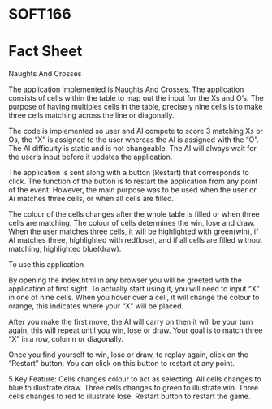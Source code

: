 # SOFT166
# Fact Sheet

Naughts And Crosses

The application implemented is Naughts And Crosses. The application consists of cells within the table to map out the input for the Xs and O’s. The purpose of having multiples cells in the table, precisely nine cells is to make three cells matching across the line or diagonally. 

The code is implemented so user and AI compete to score 3 matching Xs or Os, the “X” is assigned to the user whereas the AI is assigned with the “O”. The AI difficulty is static and is not changeable. The AI will always wait for the user’s input before it updates the application. 

The application is sent along with a button (Restart) that corresponds to click. The function of the button is to restart the application from any point of the event. However, the main purpose was to be used when the user or Ai matches three cells, or when all cells are filled.

The colour of the cells changes after the whole table is filled or when three cells are matching. The colour of cells determines the win, lose and draw. When the user matches three cells, it will be highlighted with green(win), if AI matches three, highlighted with red(lose), and if all cells are filled without matching, highlighted blue(draw).

To use this application

By opening the Index.html in any browser you will be greeted with the application at first sight. To actually start using it, you will need to input “X” in one of nine cells. When you hover over a cell, it will change the colour to orange, this indicates where your “X” will be placed. 

After you make the first move, the AI will carry on then it will be your turn again, this will repeat until you win, lose or draw. Your goal is to match three “X” in a row, column or diagonally. 

Once you find yourself to win, lose or draw, to replay again, click on the “Restart” button. You can click on this button to restart at any point.




5 Key Feature:
Cells changes colour to act as selecting.
All cells changes to blue to illustrate draw.
Three cells changes to green to illustrate win.
Three cells changes to red to illustrate lose.
Restart button to restart the game.
